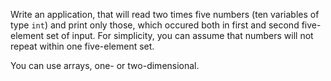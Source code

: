 Write an application, that will read two times five numbers (ten variables of type `int`) and print only those,
which occured both in first and second five-element set of input.
For simplicity, you can assume that numbers will not repeat within one five-element set.

<div class="hint">
You can use arrays, one- or two-dimensional.
</div>